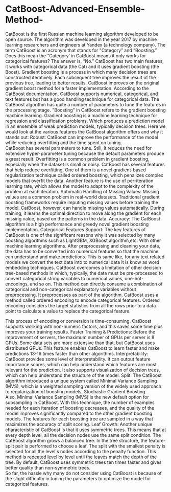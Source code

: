 # CatBoost-Advanced-Ensemble-Method-
CatBoost is the first Russian machine learning algorithm developed to be open source. The algorithm was developed in the year 2017 by machine learning researchers and engineers at Yandex (a technology company).
The term CatBoost is an acronym that stands for "Category” and “Boosting.” Does this mean the “Category’ in CatBoost means it only works for categorical features?
The answer is, “No.”
CatBoost has two main features, it works with categorical data (the Cat) and it uses gradient boosting (the Boost). Gradient boosting is a process in which many decision trees are constructed iteratively. Each subsequent tree improves the result of the previous tree, leading to better results. CatBoost improves on the original gradient boost method for a faster implementation.
According to the CatBoost documentation, CatBoost supports numerical, categorical, and text features but has a good handling technique for categorical data. 
The CatBoost algorithm has quite a number of parameters to tune the features in the processing stage.
"Boosting" in CatBoost refers to the gradient boosting machine learning. Gradient boosting is a machine learning technique for regression and classification problems. 
Which produces a prediction model in an ensemble of weak prediction models, typically decision trees. 
Here we would look at the various features the CatBoost algorithm offers and why it stands out:
Robust:
CatBoost can improve the performance of the model while reducing overfitting and the time spent on tuning.  
CatBoost has several parameters to tune. Still, it reduces the need for extensive hyper-parameter tuning because the default parameters produce a great result.
Overfitting is a common problem in gradient boosting, especially when the dataset is small or noisy. CatBoost has several features that help reduce overfitting.
One of them is a novel gradient-based regularization technique called ordered boosting, which penalizes complex models that overfit the data. Another feature is the use of per-iteration learning rate, which allows the model to adapt to the complexity of the problem at each iteration.
Automatic Handling of Missing Values:
Missing values are a common problem in real-world datasets. Traditional gradient boosting frameworks require imputing missing values before training the model. CatBoost, however, can handle missing values automatically. 
During training, it learns the optimal direction to move along the gradient for each missing value, based on the patterns in the data.
Accuracy:
The CatBoost algorithm is a high performance and greedy novel gradient boosting implementation. 
Categorical Features Support:
The key features of CatBoost is one of the significant reasons why it was selected by many boosting algorithms such as LightGBM,  XGBoost algorithm,etc.
With other machine learning algorithms. After preprocessing and cleaning your data, the data has to be converted into numerical features so that the machine can understand and make predictions.
This is same like, for any text related models we convert the text data into to numerical data it is know as word embedding techniques.
CatBoost overcomes a limitation of other decision tree-based methods in which, typically, the data must be pre-processed to convert categorical string variables to numerical values, one-hot-encodings, and so on. This method can directly consume a combination of categorical and non-categorical explanatory variables without preprocessing. It preprocesses as part of the algorithm. CatBoost uses a method called ordered encoding to encode categorical features. Ordered encoding considers the target statistics from all the rows prior to a data point to calculate a value to replace the categorical feature.

This process of encoding or conversion is time-consuming. CatBoost supports working with non-numeric factors, and this saves some time plus improves your training results.
Faster Training & Predictions:
Before the improvement of servers, the maximum number of GPUs per server is 8 GPUs. Some data sets are more extensive than that, but CatBoost uses distributed GPUs. 
This feature enables CatBoost to learn faster and make predictions 13-16 times faster than other algorithms.
Interpretability:
CatBoost provides some level of interpretability. It can output feature importance scores, which can help understand which features are most relevant for the prediction. 
It also supports visualization of decision trees, which can help understand the structure of the model.
Split:
The CatBoost algorithm introduced a unique system called Minimal Variance Sampling (MVS), which is a weighted sampling version of the widely used approach to regularization of boosting models, Stochastic Gradient Boosting.  
Also, Minimal Variance Sampling (MVS) is the new default option for subsampling in CatBoost.
With this technique, the number of examples needed for each iteration of boosting decreases, and the quality of the model improves significantly compared to the other gradient boosting models. 
The features for each boosting tree are sampled in a way that maximizes the accuracy of split scoring.
Leaf Growth:
Another unique characteristic of CatBoost is that it uses symmetric trees. This means that at every depth level, all the decision nodes use the same split condition.
The CatBoost algorithm grows a balanced tree. In the tree structure, the feature-split pair is performed to choose a leaf. 
The split with the smallest penalty is selected for all the level's nodes according to the penalty function. This method is repeated level by level until the leaves match the depth of the tree. 
By default, CatBoost uses symmetric trees ten times faster and gives better quality than non-symmetric trees.  
So far, the hassle why many do not consider using CatBoost is because of the slight difficulty in tuning the parameters to optimize the model for categorical features.
